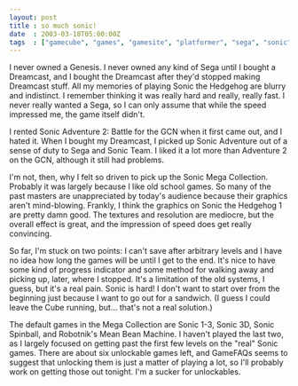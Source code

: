 ```yaml
---
layout: post
title : so much sonic!
date  : 2003-03-18T05:00:00Z
tags  : ["gamecube", "games", "gamesite", "platformer", "sega", "sonic", "videogame"]
---
```

I never owned a Genesis.  I never owned any kind of Sega until I bought a Dreamcast, and I bought the Dreamcast after they'd stopped making Dreamcast stuff.  All my memories of playing Sonic the Hedgehog are blurry and indistinct.  I remember thinking it was really hard and really, really fast.  I never really wanted a Sega, so I can only assume that while the speed impressed me, the game itself didn't. 

I rented Sonic Adventure 2: Battle for the GCN when it first came out, and I hated it.  When I bought my Dreamcast, I picked up Sonic Adventure out of a sense of duty to Sega and Sonic Team.  I liked it a lot more than Adventure 2 on the GCN, although it still had problems.

I'm not, then, why I felt so driven to pick up the Sonic Mega Collection. Probably it was largely because I like old school games.  So many of the past masters are unappreciated by today's audience because their graphics aren't mind-blowing.  Frankly, I think the graphics on Sonic the Hedgehog 1 are pretty damn good.  The textures and resolution are mediocre, but the overall effect is great, and the impression of speed does get really convincing.

So far, I'm stuck on two points:  I can't save after arbitrary levels and I have no idea how long the games will be until I get to the end.  It's nice to have some kind of progress indicator and some method for walking away and picking up, later, where I stopped.  It's a limitation of the old systems, I guess, but it's a real pain.  Sonic is hard!  I don't want to start over from the beginning just because I want to go out for a sandwich.  (I guess I could leave the Cube running, but... that's not a real solution.)

The default games in the Mega Collection are Sonic 1-3, Sonic 3D, Sonic Spinball, and Robotnik's Mean Bean Machine.  I haven't played the last two, as I largely focused on getting past the first few levels on the "real" Sonic games.  There are about six unlockable games left, and GameFAQs seems to suggest that unlocking them is just a matter of playing a lot, so I'll probably work on getting those out tonight.  I'm a sucker for unlockables.

